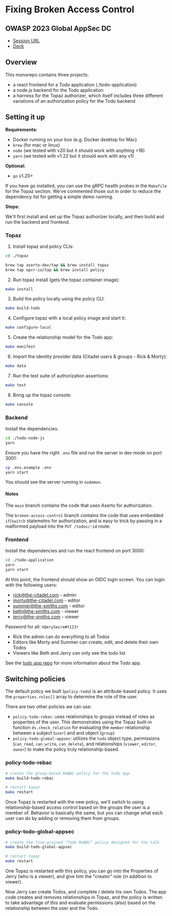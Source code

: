 # Fixing Broken Access Control
## OWASP 2023 Global AppSec DC

* [Session URL](https://sched.co/1ObH0)
* [Deck](https://static.sched.com/hosted_files/owasp2023globalappsecwashin/2e/Global%20AppSec%202023%20-%20Fixing%20Broken%20Access%20Control%20-%20Omri%20Gazitt.pptx)

## Overview

This monorepo contains three projects:
* a react frontend for a Todo application (./todo-application)
* a node.js backend for the Todo application
* a harness for the Topaz authorizer, which itself includes three different variations of an authorization policy for the Todo backend

## Setting it up

**Requirements:**
* Docker running on your box (e.g. Docker desktop for Mac)
* `brew` (for mac or linux)
* `node` (we tested with v20 but it should work with anything >16)
* `yarn` (we tested with v1.22 but it should work with any v1)

**Optional:**
* `go` v1.20+

If you have go installed, you can use the gRPC health probes in the `Makefile` for the Topaz section. We've commented those out in order to reduce the dependency list for getting a simple demo running.

**Steps:**

We'll first install and set up the Topaz authorizer locally, and then build and run the backend and frontend.

### Topaz

1. Install topaz and policy CLIs:

```sh
cd ./topaz

brew tap aserto-dev/tap && brew install topaz
brew tap opcr-io/tap && brew install policy
```

2. Run topaz install (gets the topaz container image):

```sh
make install
```

3. Build the policy locally using the policy CLI:

```sh
make build-todo
```

4. Configure topaz with a local policy image and start it:

```sh
make configure-local
```

5. Create the relationship model for the Todo app:

```sh
make manifest
```

6. Import the identity provider data (Citadel users & groups - Rick & Morty):

```sh
make data
```

7. Run the test suite of authorization assertions:

```sh
make test
```

8. Bring up the topaz console:

```sh
make console
```

### Backend

Install the dependencies:

```sh
cd ./todo-node-js
yarn
```

Ensure you have the right `.env` file and run the server in dev mode on port 3001:

```sh
cp .env.example .env
yarn start
```

You should see the server running in `nodemon`.

#### Notes

The `main` branch contains the code that uses Aserto for authorization.

The `broken-access-control` branch contains the code that uses embedded `if`/`switch` statemetns for authorization, and is easy to trick by passing in a malformed payload into the `PUT /todos/:id` route.

### Frontend

Install the dependencies and run the react frontend on port 3000:

```sh
cd ./todo-application
yarn
yarn start
```

At this point, the frontend should show an OIDC login screen. You can login with the following users:
* rick@the-citadel.com - admin
* morty@the-citadel.com - editor
* summer@the-smiths.com - editor
* beth@the-smiths.com - viewer
* jerry@the-smiths.com - viewer

Password for all: `V@erySecre#t123!`

* Rick the admin can do everything to all Todos
* Editors like Morty and Summer can create, edit, and delete their own Todos
* Viewers like Beth and Jerry can only see the todo list

See the [todo app repo](https://github.com/aserto-demo/todo-application) for more information about the Todo app.

## Switching policies

The default policy we built (`policy-todo`) is an attribute-based policy. It uses the `properties.roles[]` array to determine the role of the user.

There are two other policies we can use:
* `policy-todo-rebac`: uses relationships to groups instead of roles as properties of the user. This demonstrates using the Topaz built-in function `ds.check_relation` for evaluating the `member` relationship between a subject (`user`) and and object (`group`)
* `policy-todo-global-appsec`: utilizes the `todo` object type, permissions (`can_read`, `can_write`, `can_delete`), and relationships (`viewer`, `editor`, `owner`) to make the policy truly relationship-based.

### policy-todo-rebac

```sh
# create the group-based ReBAC policy for the todo app
make build-todo-rebac

# restart topaz
make restart
```

Once Topaz is restarted with the new policy, we'll switch to using relationship-based access control based on the groups the user is a member of. Behavior is basically the same, but you can change what each user can do by adding or removing them from groups.

### policy-todo-global-appsec

```sh
# create the fine-grained "Todo ReBAC" policy designed for the talk
make build-todo-global-appsec

# restart topaz
make restart
```

One Topaz is restarted with this policy, you can go into the Properties of Jerry (who is a viewer), and give him the "creator" role (in addition to viewer). 

Now Jerry can create Todos, and complete / delete his own Todos. The app code creates and removes relationships in Topaz, and the policy is written to take advantage of this and evaluate permissions (also) based on the relationship between the user and the Todo.
